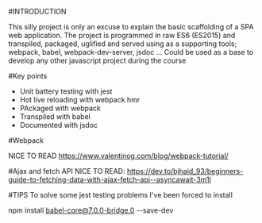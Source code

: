 #INTRODUCTION

This silly project is only an excuse to explain the basic scaffolding of a SPA web application.
The project is programmed in raw ES6 (ES2015) and transpiled, packaged, uglified and served using as a supporting tools; webpack, babel, webpack-dev-server, jsdoc ...
Could be used as a base to develop any other javascript project during the course

#Key points 
* Unit battery testing with jest
* Hot live reloading with webpack hmr
* PAckaged with webpack
* Transpiled with babel
* Documented with jsdoc

#Webpack

NICE TO READ https://www.valentinog.com/blog/webpack-tutorial/

#Ajax and fetch API 
NICE TO READ: https://dev.to/bjhaid_93/beginners-guide-to-fetching-data-with-ajax-fetch-api--asyncawait-3m1l

#TIPS
To solve some jest testing problems I've been forced to install

npm install babel-core@7.0.0-bridge.0 --save-dev